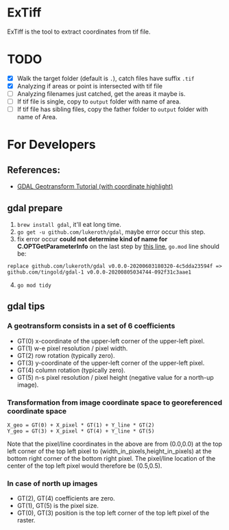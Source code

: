 # ExTiff

ExTiff is the tool to extract coordinates from tif file.

# TODO

 - [x] Walk the target folder (default is `.`), catch files have suffix `.tif`
 - [x] Analyzing if areas or point is intersected with tif file
 - [ ] Analyzing filenames just catched, get the areas it maybe is.
 - [ ] If tif file is single, copy to `output` folder with name of area.
 - [ ] If tif file has sibling files, copy the father folder to `output` folder with name of Area.

# For Developers

## References:

- [GDAL Geotransform Tutorial (with coordinate highlight)](https://gdal.org/tutorials/geotransforms_tut.html?highlight=coordinate)

## gdal prepare

1. `brew install gdal`, it'll eat long time.
2. `go get -u github.com/lukeroth/gdal`, maybe error occur this step.
3. fix error occur **could not determine kind of name for C.OPTGetParameterInfo** on the last step by [this line](https://github.com/lukeroth/gdal/issues/53#issuecomment-670553446), `go.mod` line should be:
```
replace github.com/lukeroth/gdal v0.0.0-20200603180320-4c5dda23594f => github.com/tingold/gdal-1 v0.0.0-20200805034744-092f31c3aae1
```
4. `go mod tidy`

## gdal tips

### A geotransform consists in a set of 6 coefficients

- GT(0) x-coordinate of the upper-left corner of the upper-left pixel.
- GT(1) w-e pixel resolution / pixel width.
- GT(2) row rotation (typically zero).
- GT(3) y-coordinate of the upper-left corner of the upper-left pixel.
- GT(4) column rotation (typically zero).
- GT(5) n-s pixel resolution / pixel height (negative value for a north-up image).

### Transformation from image coordinate space to georeferenced coordinate space

```
X_geo = GT(0) + X_pixel * GT(1) + Y_line * GT(2)
Y_geo = GT(3) + X_pixel * GT(4) + Y_line * GT(5)
```
Note that the pixel/line coordinates in the above are from (0.0,0.0) at the top left corner of the top left pixel to (width_in_pixels,height_in_pixels) at the bottom right corner of the bottom right pixel. The pixel/line location of the center of the top left pixel would therefore be (0.5,0.5).

### In case of north up images

- GT(2), GT(4) coefficients are zero.
- GT(1), GT(5) is the pixel size.
- GT(0), GT(3) position is the top left corner of the top left pixel of the raster.
